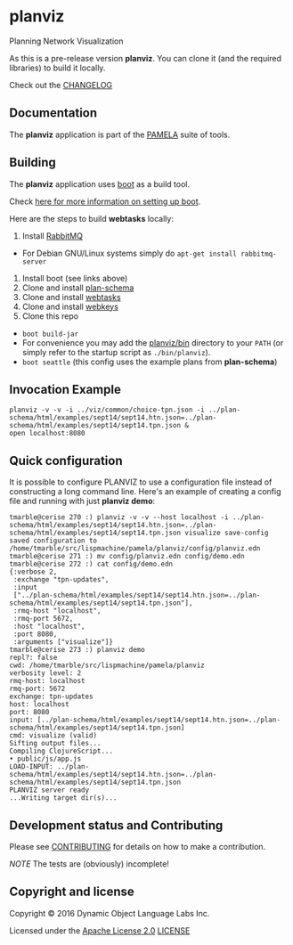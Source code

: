 # planviz

Planning Network Visualization

As this is a pre-release version **planviz**. You can clone
it (and the required libraries) to build it locally.

Check out the [CHANGELOG](CHANGELOG.md)

## Documentation

The **planviz** application is part of the [PAMELA](https://github.com/dollabs/pamela) suite of tools.

## Building

The **planviz** application uses [boot](http://boot-clj.com/) as a build tool.

Check [here for more information on setting up boot](https://github.com/dollabs/plan-schema#building).

Here are the steps to build **webtasks** locally:
1. Install [RabbitMQ](https://www.rabbitmq.com/)
 * For Debian GNU/Linux systems simply do `apt-get install rabbitmq-server`
1. Install boot (see links above)
2. Clone and install [plan-schema](https://github.com/dollabs/plan-schema)
3. Clone and install [webtasks](https://github.com/dollabs/webtasks)
4. Clone and install [webkeys](https://github.com/dollabs/webkeys)
5. Clone this repo
  * `boot build-jar`
  * For convenience you may add the [planviz/bin](bin) directory to your `PATH`
(or simply refer to the startup script as `./bin/planviz`).
  * `boot seattle` (this config uses the example plans from **plan-schema**)


## Invocation Example

````
planviz -v -v -i ../viz/common/choice-tpn.json -i ../plan-schema/html/examples/sept14/sept14.htn.json=../plan-schema/html/examples/sept14/sept14.tpn.json &
open localhost:8080
````

## Quick configuration

It is possible to configure PLANVIZ to use a configuration file instead
of constructing a long command line. Here's an example of creating
a config file and running with just **planviz demo**:


````
tmarble@cerise 270 :) planviz -v -v --host localhost -i ../plan-schema/html/examples/sept14/sept14.htn.json=../plan-schema/html/examples/sept14/sept14.tpn.json visualize save-config
saved configuration to /home/tmarble/src/lispmachine/pamela/planviz/config/planviz.edn
tmarble@cerise 271 :) mv config/planviz.edn config/demo.edn
tmarble@cerise 272 :) cat config/demo.edn
{:verbose 2,
 :exchange "tpn-updates",
 :input
 ["../plan-schema/html/examples/sept14/sept14.htn.json=../plan-schema/html/examples/sept14/sept14.tpn.json"],
 :rmq-host "localhost",
 :rmq-port 5672,
 :host "localhost",
 :port 8080,
 :arguments ["visualize"]}
tmarble@cerise 273 :) planviz demo
repl?: false
cwd: /home/tmarble/src/lispmachine/pamela/planviz
verbosity level: 2
rmq-host: localhost
rmq-port: 5672
exchange: tpn-updates
host: localhost
port: 8080
input: [../plan-schema/html/examples/sept14/sept14.htn.json=../plan-schema/html/examples/sept14/sept14.tpn.json]
cmd: visualize (valid)
Sifting output files...
Compiling ClojureScript...
• public/js/app.js
LOAD-INPUT: ../plan-schema/html/examples/sept14/sept14.htn.json=../plan-schema/html/examples/sept14/sept14.tpn.json
PLANVIZ server ready
...Writing target dir(s)...
````


## Development status and Contributing

Please see [CONTRIBUTING](CONTRIBUTING.md) for details on
how to make a contribution.

*NOTE* The tests are (obviously) incomplete!


## Copyright and license

Copyright © 2016 Dynamic Object Language Labs Inc.

Licensed under the [Apache License 2.0](http://opensource.org/licenses/Apache-2.0) [LICENSE](LICENSE)
